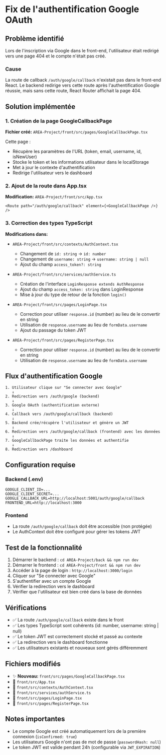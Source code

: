# Fix de l'authentification Google OAuth

## Problème identifié

Lors de l'inscription via Google dans le front-end, l'utilisateur était redirigé vers une page 404 et le compte n'était pas créé.

### Cause

La route de callback `/auth/google/callback` n'existait pas dans le front-end React. Le backend redirige vers cette route après l'authentification Google réussie, mais sans cette route, React Router affichait la page 404.

## Solution implémentée

### 1. Création de la page GoogleCallbackPage

**Fichier créé:** `AREA-Project/front/src/pages/GoogleCallbackPage.tsx`

Cette page :
- Récupère les paramètres de l'URL (token, email, username, id, isNewUser)
- Stocke le token et les informations utilisateur dans le localStorage
- Met à jour le contexte d'authentification
- Redirige l'utilisateur vers le dashboard

### 2. Ajout de la route dans App.tsx

**Modification:** `AREA-Project/front/src/App.tsx`

```tsx
<Route path="/auth/google/callback" element={<GoogleCallbackPage />} />
```

### 3. Correction des types TypeScript

**Modifications dans:**
- `AREA-Project/front/src/contexts/AuthContext.tsx`
  - Changement de `id: string` → `id: number`
  - Changement de `username: string` → `username: string | null`
  - Ajout du champ `access_token?: string`

- `AREA-Project/front/src/services/authService.ts`
  - Création de l'interface `LoginResponse extends AuthResponse`
  - Ajout du champ `access_token: string` dans LoginResponse
  - Mise à jour du type de retour de la fonction `login()`

- `AREA-Project/front/src/pages/LoginPage.tsx`
  - Correction pour utiliser `response.id` (number) au lieu de le convertir en string
  - Utilisation de `response.username` au lieu de `formData.username`
  - Ajout du passage du token JWT

- `AREA-Project/front/src/pages/RegisterPage.tsx`
  - Correction pour utiliser `response.id` (number) au lieu de le convertir en string
  - Utilisation de `response.username` au lieu de `formData.username`

## Flux d'authentification Google

```
1. Utilisateur clique sur "Se connecter avec Google"
   ↓
2. Redirection vers /auth/google (backend)
   ↓
3. Google OAuth (authentification externe)
   ↓
4. Callback vers /auth/google/callback (backend)
   ↓
5. Backend crée/récupère l'utilisateur et génère un JWT
   ↓
6. Redirection vers /auth/google/callback (frontend) avec les données
   ↓
7. GoogleCallbackPage traite les données et authentifie
   ↓
8. Redirection vers /dashboard
```

## Configuration requise

### Backend (.env)
```env
GOOGLE_CLIENT_ID=...
GOOGLE_CLIENT_SECRET=...
GOOGLE_CALLBACK_URL=http://localhost:5001/auth/google/callback
FRONTEND_URL=http://localhost:3000
```

### Frontend
- La route `/auth/google/callback` doit être accessible (non protégée)
- Le AuthContext doit être configuré pour gérer les tokens JWT

## Test de la fonctionnalité

1. Démarrer le backend : `cd AREA-Project/back && npm run dev`
2. Démarrer le frontend : `cd AREA-Project/front && npm run dev`
3. Accéder à la page de login : `http://localhost:3000/login`
4. Cliquer sur "Se connecter avec Google"
5. S'authentifier avec un compte Google
6. Vérifier la redirection vers le dashboard
7. Vérifier que l'utilisateur est bien créé dans la base de données

## Vérifications

- ✅ La route `/auth/google/callback` existe dans le front
- ✅ Les types TypeScript sont cohérents (id: number, username: string | null)
- ✅ Le token JWT est correctement stocké et passé au contexte
- ✅ La redirection vers le dashboard fonctionne
- ✅ Les utilisateurs existants et nouveaux sont gérés différemment

## Fichiers modifiés

- ✨ **Nouveau:** `front/src/pages/GoogleCallbackPage.tsx`
- 📝 `front/src/App.tsx`
- 📝 `front/src/contexts/AuthContext.tsx`
- 📝 `front/src/services/authService.ts`
- 📝 `front/src/pages/LoginPage.tsx`
- 📝 `front/src/pages/RegisterPage.tsx`

## Notes importantes

- Le compte Google est créé automatiquement lors de la première connexion (`isConfirmed: true`)
- Les utilisateurs Google n'ont pas de mot de passe (`passwordHash: null`)
- Le token JWT est valide pendant 24h (configurable via `JWT_EXPIRATION`)
